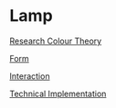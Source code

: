 # Lamp

[Research Colour Theory](Lamp%201f204e9ab9c642b1902bae0fb9472272/Research%20Colour%20Theory%20fe62d63713644c5cbc0811d51a20f4c2.md)

[Form](Lamp%201f204e9ab9c642b1902bae0fb9472272/Form%20bcabe677c2164eef9ae9b68d4aa778f5.md)

[Interaction](Lamp%201f204e9ab9c642b1902bae0fb9472272/Interaction%20a3faaab31bf344a9bec891f76ffba3aa.md)

[Technical Implementation](Lamp%201f204e9ab9c642b1902bae0fb9472272/Technical%20Implementation%20afa5b6a243f04e14b511e471f7eeaf38.md)